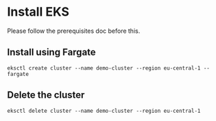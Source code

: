 # Install EKS

Please follow the prerequisites doc before this.

## Install using Fargate
```
eksctl create cluster --name demo-cluster --region eu-central-1 --fargate
```

## Delete the cluster
```
eksctl delete cluster --name demo-cluster --region eu-central-1
```